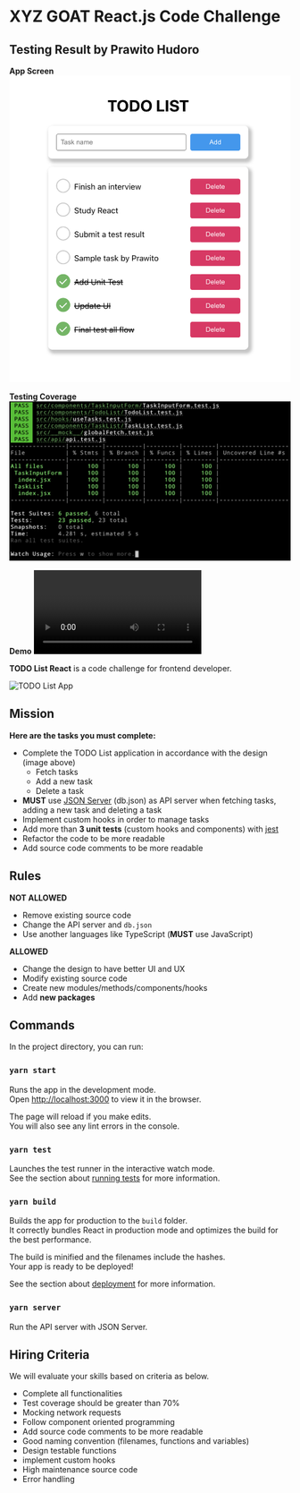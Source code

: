 # XYZ GOAT React.js Code Challenge

## Testing Result by Prawito Hudoro

**App Screen**
![App Screen](app-screen.png)

**Testing Coverage**
![Testing Coverage](testing-coverage.png)

**Demo**
![Demo](demo.mov)

**TODO List React** is a code challenge for frontend developer.

![TODO List App](https://user-images.githubusercontent.com/2387508/141241010-f29cb52e-adcf-4ac3-a220-ad59f7661d54.png)

## Mission

**Here are the tasks you must complete:**

- Complete the TODO List application in accordance with the design (image above)
  - Fetch tasks
  - Add a new task
  - Delete a task
- **MUST** use [JSON Server](https://github.com/typicode/json-server) (db.json) as API server when fetching tasks, adding a new task and deleting a task
- Implement custom hooks in order to manage tasks
- Add more than **3 unit tests** (custom hooks and components) with [jest](https://jestjs.io/docs/getting-started)
- Refactor the code to be more readable
- Add source code comments to be more readable

## Rules

**NOT ALLOWED**

- Remove existing source code
- Change the API server and `db.json`
- Use another languages like TypeScript (**MUST** use JavaScript)

**ALLOWED**

- Change the design to have better UI and UX
- Modify existing source code
- Create new modules/methods/components/hooks
- Add **new packages**

## Commands

In the project directory, you can run:

### `yarn start`

Runs the app in the development mode.\
Open [http://localhost:3000](http://localhost:3000) to view it in the browser.

The page will reload if you make edits.\
You will also see any lint errors in the console.

### `yarn test`

Launches the test runner in the interactive watch mode.\
See the section about [running tests](https://facebook.github.io/create-react-app/docs/running-tests) for more information.

### `yarn build`

Builds the app for production to the `build` folder.\
It correctly bundles React in production mode and optimizes the build for the best performance.

The build is minified and the filenames include the hashes.\
Your app is ready to be deployed!

See the section about [deployment](https://facebook.github.io/create-react-app/docs/deployment) for more information.

### `yarn server`

Run the API server with JSON Server.

## Hiring Criteria
We will evaluate your skills based on criteria as below.
- Complete all functionalities
- Test coverage should be greater than 70%
- Mocking network requests
- Follow component oriented programming
- Add source code comments to be more readable
- Good naming convention (filenames, functions and variables)
- Design testable functions
- implement custom hooks
- High maintenance source code
- Error handling

